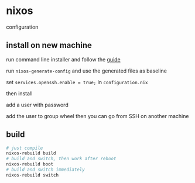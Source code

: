# nixos

configuration

## install on new machine

run command line installer and follow the [guide](https://nixos.org/manual/nixos/stable/index.html#sec-installation)

run `nixos-generate-config` and use the generated files as baseline

set `services.openssh.enable = true;` in `configuration.nix`

then install

add a user with password

add the user to group wheel
then you can go from SSH on another machine

## build

```sh
# just compile
nixos-rebuild build
# build and switch, then work after reboot
nixos-rebuild boot
# build and switch immediately
nixos-rebuild switch

```

